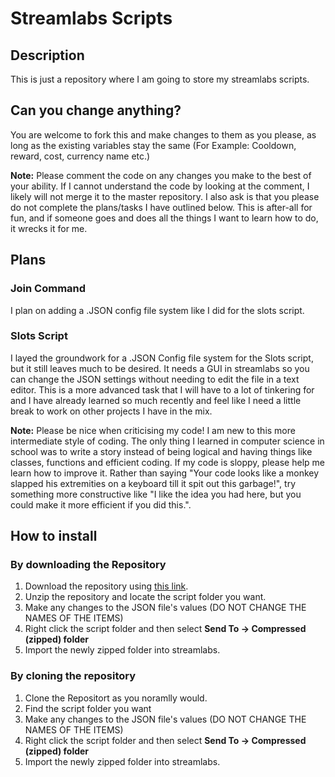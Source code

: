 
# Streamlabs Scripts
## Description
This is just a repository where I am going to store my streamlabs scripts.

## Can you change anything?
You are welcome to fork this and make changes to them as you please, as long as the existing variables stay the same (For Example: Cooldown, reward, cost, currency name etc.)

**Note:** Please comment the code on any changes you make to the best of your ability. If I cannot understand the code by looking at the comment, I likely will not merge it to the master repository. I also ask is that you please do not complete the plans/tasks I have outlined below. This is after-all for fun, and if someone goes and does all the things I want to learn how to do, it wrecks it for me.

## Plans

 ### Join Command
 I plan on adding a .JSON config file system like I did for the slots script.

### Slots Script
I layed the groundwork for a .JSON Config file system for the Slots script, but it still leaves much to be desired. It needs a GUI in streamlabs so you can change the JSON settings without needing to edit the file in a text editor. This is a more advanced task that I will have to a lot of tinkering for and I have already learned so much recently and feel like I need a little break to work on other projects I have in the mix.

**Note:** Please be nice when criticising my code! I am new to this more intermediate style of coding. The only thing I learned in computer science in school was to write a story instead of being logical and having things like classes, functions and efficient coding. If my code is sloppy, please help me learn how to improve it. Rather than saying "Your code looks like a monkey slapped his extremities on a keyboard till it spit out this garbage!", try something more constructive like "I like the idea you had here, but you could make it more efficient if you did this.".

## How to install
### By downloading the Repository
1. Download the repository using [this link](https://github.com/Column01/Streamlabs-Scripts/archive/master.zip).
2. Unzip the repository and locate the script folder you want.
3. Make any changes to the JSON file's values (DO NOT CHANGE THE NAMES OF THE ITEMS)
4. Right click the script folder and then select **Send To -> Compressed (zipped) folder**
5. Import the newly zipped folder into streamlabs.

### By cloning the repository
1. Clone the Repositort as you noramlly would.
2. Find the script folder you want
3. Make any changes to the JSON file's values (DO NOT CHANGE THE NAMES OF THE ITEMS)
4. Right click the script folder and then select **Send To -> Compressed (zipped) folder**
5. Import the newly zipped folder into streamlabs.
